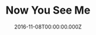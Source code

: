 ---
title: "Now You See Me"
year: 2013
date: 2016-11-08T00:00:00.000Z
permalink: /almanac/movies/2016-11-08-now-you-see-me/index.html
rating: 3
---